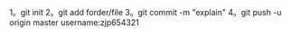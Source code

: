 1。git init
2。git add forder/file
3。git commit -m "explain"
4。git push -u origin master
username:zjp654321
